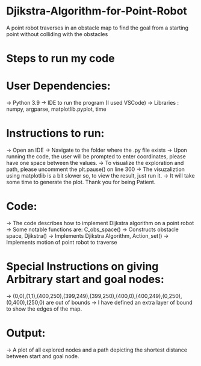 # Djikstra-Algorithm-for-Point-Robot
 A point robot traverses in an obstacle map to find the goal from a starting point without colliding with the obstacles

# Steps to run my code 

# User Dependencies:
 -> Python 3.9
 -> IDE to run the program (I used VSCode)
 -> Libraries : numpy, argparse, matplotlib.pyplot, time

# Instructions to run:
 -> Open an IDE
 -> Navigate to the folder where the .py file exists
 -> Upon running the code, the user will be prompted to enter coordinates, please have one space between the values.
 -> To visualize the exploration and path, please uncomment the plt.pause() on line 300
 -> The visuzaliztion using matplotlib is a bit slower so, to view the result, just run it.
 -> It will take some time to generate the plot. Thank you for being Patient.

# Code:
 -> The code describes how to implement Dijkstra algorithm on a point robot
 -> Some notable functions are: C_obs_space() -> Constructs obstacle space,  Djikstra() -> Implements Djikstra Algorithm, Action_set() -> Implements motion of point robot to traverse

# Special Instructions on giving Arbitrary start and goal nodes:
 -> (0,0),(1,1),(400,250),(399,249),(399,250),(400,0),(400,249),(0,250),(0,400),(250,0) are out of bounds
 -> I have defined an extra layer of bound to show the edges of the map.

# Output:
-> A plot of all explored nodes and a path depicting the shortest distance between start and goal node.

